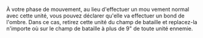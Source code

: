 À votre phase de mouvement, au lieu d'effectuer un mou vement normal avec cette unité, vous pouvez déclarer qu'elle va effectuer un bond de l'ombre. Dans ce cas, retirez cette unité du champ de bataille et replacez-la n'importe où sur le champ de bataille à plus de 9" de toute unité ennemie.